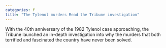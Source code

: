 ```yaml
---
categories: f
title: "The Tylenol murders Read the Tribune investigation"
---
```

With the 40th anniversary of the 1982 Tylenol case approaching, the Tribune launched an in-depth investigation into why the murders that both terrified and fascinated the country have never been solved.